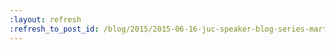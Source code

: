 ```yaml
---
:layout: refresh
:refresh_to_post_id: /blog/2015/2015-06-16-juc-speaker-blog-series-martin-hobson-juc-u-s-east
---
```

